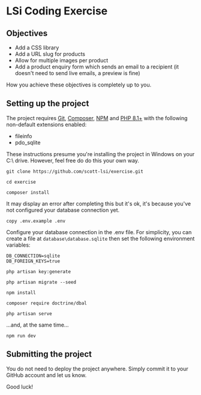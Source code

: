 # LSi Coding Exercise

## Objectives

- Add a CSS library
- Add a URL slug for products
- Allow for multiple images per product
- Add a product enquiry form which sends an email to a recipient (it doesn't need to send live emails, a preview is fine)

How you achieve these objectives is completely up to you.

## Setting up the project

The project requires [Git](https://git-scm.com/download/win), [Composer](https://getcomposer.org/download/), [NPM](https://nodejs.org/en) and [PHP 8.1+](https://www.php.net/downloads.php) with the following non-default extensions enabled:

- fileinfo
- pdo_sqlite

These instructions presume you're installing the project in Windows on your C:\\ drive. However, feel free do do this your own way.

`git clone https://github.com/scott-lsi/exercise.git`

`cd exercise`

`composer install`

It may display an error after completing this but it's ok, it's because you've not configured your database connection yet.

`copy .env.example .env`

Configure your database connection in the .env file. For simplicity, you can create a file at `database\database.sqlite` then set the following environment variables:


	DB_CONNECTION=sqlite
	DB_FOREIGN_KEYS=true


`php artisan key:generate`

`php artisan migrate --seed`

`npm install`

`composer require doctrine/dbal`

`php artisan serve`

...and, at the same time...

`npm run dev`

## Submitting the project

You do not need to deploy the project anywhere. Simply commit it to your GitHub account and let us know.

Good luck!